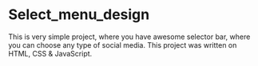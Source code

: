 # Select_menu_design
This is very simple project, where you have awesome selector bar, where you can choose any type of social media. This project was written on HTML, CSS &amp; JavaScript.
